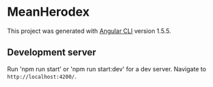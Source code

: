 # MeanHerodex

This project was generated with [Angular CLI](https://github.com/angular/angular-cli) version 1.5.5.

## Development server

Run 'npm run start' or 'npm run start:dev' for a dev server. Navigate to `http://localhost:4200/`. 